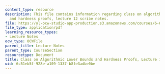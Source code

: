 ```yaml
---
content_type: resource
description: This file contains information regarding class on algorithmic lower bounds
  and hardness proofs, lecture 12 scribe notes.
file: https://ol-ocw-studio-app-production.s3.amazonaws.com/courses/6-890-algorithmic-lower-bounds-fun-with-hardness-proofs-fall-2014/6c51eb5f928ea1091337b8fe3adbe0be_MIT6_890F14_Lec12.pdf
file_type: application/pdf
learning_resource_types:
- Lecture Notes
ocw_type: OCWFile
parent_title: Lecture Notes
parent_type: CourseSection
resourcetype: Document
title: Class on Algorithmic Lower Bounds and Hardness Proofs, Lecture 12 Scribe Notes
uid: 6c51eb5f-928e-a109-1337-b8fe3adbe0be
---
```

